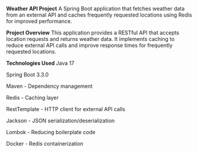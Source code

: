 **Weather API Project**
A Spring Boot application that fetches weather data from an external API and caches frequently requested locations using Redis for improved performance.

**Project Overview**
This application provides a RESTful API that accepts location requests and returns weather data. It implements caching to reduce external API calls and improve response times for frequently requested locations.

**Technologies Used**
Java 17

Spring Boot 3.3.0

Maven - Dependency management

Redis - Caching layer

RestTemplate - HTTP client for external API calls

Jackson - JSON serialization/deserialization

Lombok - Reducing boilerplate code

Docker - Redis containerization
